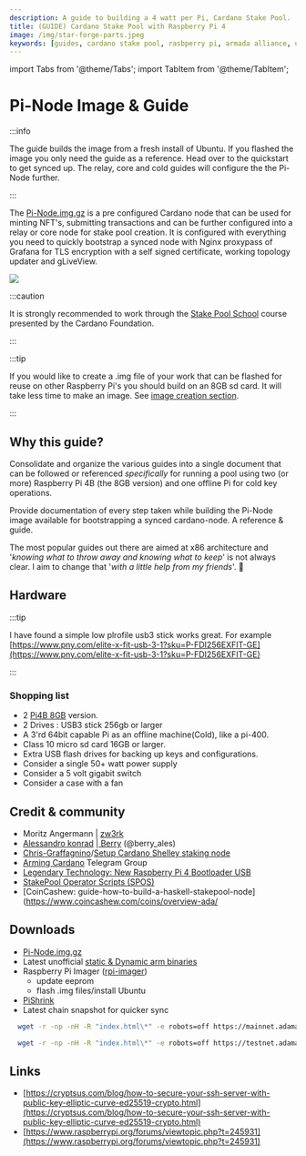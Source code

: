 ```yaml
---
description: A guide to building a 4 watt per Pi, Cardano Stake Pool.
title: (GUIDE) Cardano Stake Pool with Raspberry Pi 4 
image: /img/star-forge-parts.jpeg
keywords: [guides, cardano stake pool, rasbperry pi, armada alliance, ubuntu]
---
```


import Tabs from '@theme/Tabs';
import TabItem from '@theme/TabItem';

# Pi-Node Image & Guide

:::info

The guide builds the image from a fresh install of Ubuntu. If you flashed the image you only need the guide as a reference. Head over to the quickstart to get synced up. The relay, core and cold guides will configure the the Pi-Node further. 

:::

The [Pi-Node.img.gz](https://mainnet.adamantium.online/Pi-Node.img.gz) is a pre configured Cardano node that can be used for minting NFT's, submitting transactions and can be further configured into a relay or core node for stake pool creation. It is configured with everything you need to quickly bootstrap a synced node with Nginx proxypass of Grafana for TLS encryption with a self signed certificate, working topology updater and gLiveView.

![](/img/star-forge-parts.jpeg)

:::caution

It is strongly recommended to work through the [Stake Pool School](https://cardano-foundation.gitbook.io/stake-pool-course/) course presented by the Cardano Foundation.

:::

:::tip

If you would like to create a .img file of your work that can be flashed for reuse on other Raspberry Pi's you should build on an 8GB sd card. It will take less time to make an image. See [image creation section](/docs/cardano-developer-guides/create-.img-file.md).

:::

## Why this guide?

Consolidate and organize the various guides into a single document that can be followed or referenced _specifically_ for running a pool using two (or more) Raspberry Pi 4B (the 8GB version) and one offline Pi for cold key operations.

Provide documentation of every step taken while building the Pi-Node image available for bootstrapping a synced cardano-node. A reference & guide.

The most popular guides out there are aimed at x86 architecture and '_knowing what to throw away and knowing what to keep_' is not always clear. I aim to change that '_with a little help from my friends_'. 🎸

## Hardware

:::tip

I have found a simple low plrofile usb3 stick works great. For example
[https://www.pny.com/elite-x-fit-usb-3-1?sku=P-FDI256EXFIT-GE](https://www.pny.com/elite-x-fit-usb-3-1?sku=P-FDI256EXFIT-GE)

:::

### Shopping list

* 2 [Pi4B 8GB](https://thepihut.com/products/raspberry-pi-4-model-b?variant=31994565689406) version.
* 2 Drives : USB3 stick 256gb or larger
* A 3'rd 64bit capable Pi as an offline machine(Cold), like a pi-400.
* Class 10 micro sd card 16GB or larger. 
* Extra USB flash drives for backing up keys and configurations.
* Consider a single 50+ watt power supply
* Consider a 5 volt gigabit switch
* Consider a case with a fan

## Credit & community

* Moritz Angermann | [zw3rk](https://adapools.org/pool/e2c17915148f698723cb234f3cd89e9325f40b89af9fd6e1f9d1701a)
* [Alessandro konrad](https://github.com/alessandrokonrad) |[ Berry](https://adapools.org/pool/2a748e3885f6f73320ad16a8331247b81fe01b8d39f57eec9caa5091) (@berry_ales)
* [Chris-Graffagnino](https://github.com/Chris-Graffagnino)/[Setup Cardano Shelley staking node](https://github.com/Chris-Graffagnino/Jormungandr-for-Newbs/blob/master/docs/jormungandr_node_setup_guide.md)
* [Arming Cardano](https://t.me/joinchat/wvTcCSpdjGllMmFk) Telegram Group
* [Legendary Technology: New Raspberry Pi 4 Bootloader USB](https://jamesachambers.com/new-raspberry-pi-4-bootloader-usb-network-boot-guide/)
* [StakePool Operator Scripts (SPOS)](https://github.com/gitmachtl/scripts/)
* [CoinCashew: guide-how-to-build-a-haskell-stakepool-node](https://www.coincashew.com/coins/overview-ada/

## Downloads

* [Pi-Node.img.gz](https://mainnet.adamantium.online/Pi-Node.img.gz)
* Latest unofficial [static & Dynamic arm binaries](https://github.com/armada-alliance/cardano-node-binaries)
* Raspberry Pi Imager ([rpi-imager](https://github.com/raspberrypi/rpi-imager))
  * update eeprom
  * flash .img files/install Ubuntu
* [PiShrink](https://github.com/Drewsif/PiShrink)
* Latest chain snapshot for quicker sync

<Tabs groupId="NODE_CONFIG">
  <TabItem value="mainnet" label="Mainnet" default>

```bash title=">_ Terminal"
  wget -r -np -nH -R "index.html\*" -e robots=off https://mainnet.adamantium.online/db/
```

  </TabItem>
  <TabItem value="testnet" label="Testnet">

```bash title=">_ Terminal"
  wget -r -np -nH -R "index.html\*" -e robots=off https://testnet.adamantium.online/db/
```
  </TabItem>
  
</Tabs>

## Links

* [https://cryptsus.com/blog/how-to-secure-your-ssh-server-with-public-key-elliptic-curve-ed25519-crypto.html](https://cryptsus.com/blog/how-to-secure-your-ssh-server-with-public-key-elliptic-curve-ed25519-crypto.html)
* [https://www.raspberrypi.org/forums/viewtopic.php?t=245931](https://www.raspberrypi.org/forums/viewtopic.php?t=245931)
